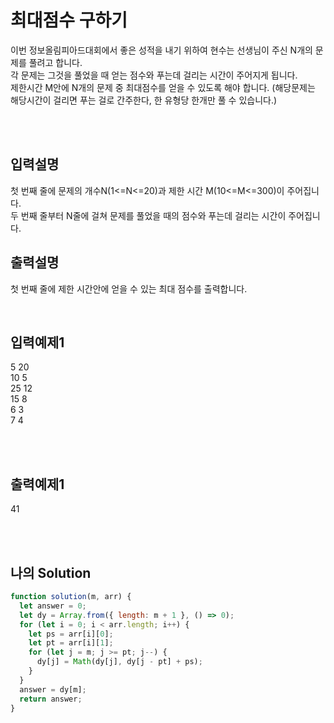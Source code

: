 # 최대점수 구하기

이번 정보올림피아드대회에서 좋은 성적을 내기 위하여 현수는 선생님이 주신 N개의 문제를 풀려고 합니다.<br/>
각 문제는 그것을 풀었을 때 얻는 점수와 푸는데 걸리는 시간이 주어지게 됩니다. <br/>제한시간 M안에 N개의 문제 중 최대점수를 얻을 수 있도록 해야 합니다. (해당문제는 해당시간이 걸리면 푸는 걸로 간주한다, 한 유형당 한개만 풀 수 있습니다.)

<br/>
<br/>

## 입력설명

첫 번째 줄에 문제의 개수N(1<=N<=20)과 제한 시간 M(10<=M<=300)이 주어집니다.<br/>
두 번째 줄부터 N줄에 걸쳐 문제를 풀었을 때의 점수와 푸는데 걸리는 시간이 주어집니다.

## 출력설명

첫 번째 줄에 제한 시간안에 얻을 수 있는 최대 점수를 출력합니다.

<br/>

## 입력예제1

5 20<br/>
10 5<br/>
25 12<br/>
15 8<br/>
6 3<br/>
7 4

<br/>
<br/>

## 출력예제1

41

<br/>
<br/>

## 나의 Solution

```javascript
function solution(m, arr) {
  let answer = 0;
  let dy = Array.from({ length: m + 1 }, () => 0);
  for (let i = 0; i < arr.length; i++) {
    let ps = arr[i][0];
    let pt = arr[i][1];
    for (let j = m; j >= pt; j--) {
      dy[j] = Math(dy[j], dy[j - pt] + ps);
    }
  }
  answer = dy[m];
  return answer;
}
```
